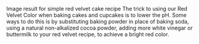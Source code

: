 
Image result for simple red velvet cake recipe
The trick to using our Red Velvet Color when baking cakes and cupcakes is to lower the pH. Some ways to do this is by substituting baking powder in place of baking soda, using a natural non-alkalized cocoa powder, adding more white vinegar or buttermilk to your red velvet recipe, to achieve a bright red color.